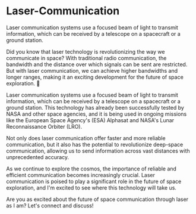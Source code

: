 # Laser-Communication
Laser communication systems use a focused beam of light to transmit information, which can be received by a telescope on a spacecraft or a ground station.

Did you know that laser technology is revolutionizing the way we communicate in space? With traditional radio communication, the bandwidth and the distance over which signals can be sent are restricted. But with laser communication, we can achieve higher bandwidths and longer ranges, making it an exciting development for the future of space exploration. 📡

Laser communication systems use a focused beam of light to transmit information, which can be received by a telescope on a spacecraft or a ground station. This technology has already been successfully tested by NASA and other space agencies, and it is being used in ongoing missions like the European Space Agency's (ESA) Alphasat and NASA's Lunar Reconnaissance Orbiter (LRO).

Not only does laser communication offer faster and more reliable communication, but it also has the potential to revolutionize deep-space communication, allowing us to send information across vast distances with unprecedented accuracy.

As we continue to explore the cosmos, the importance of reliable and efficient communication becomes increasingly crucial. Laser communication is poised to play a significant role in the future of space exploration, and I'm excited to see where this technology will take us.

Are you as excited about the future of space communication through laser as I am? Let's connect and discuss!
